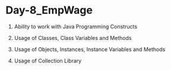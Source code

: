 # Day-8_EmpWage
1. Ability to work with Java
Programming Constructs

2. Usage of Classes, Class
Variables and Methods

3. Usage of Objects,
Instances, Instance
Variables and Methods

4. Usage of Collection Library
